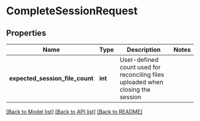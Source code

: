 # CompleteSessionRequest


## Properties
Name | Type | Description | Notes
------------ | ------------- | ------------- | -------------
**expected_session_file_count** | **int** | User-defined count used for reconciling files uploaded when closing the session | 

[[Back to Model list]](../README.md#documentation-for-models) [[Back to API list]](../README.md#documentation-for-api-endpoints) [[Back to README]](../README.md)


